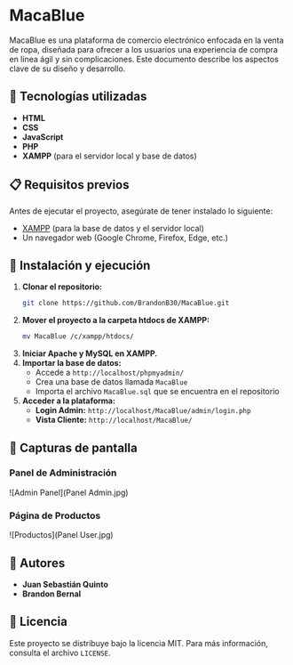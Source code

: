 # MacaBlue

MacaBlue es una plataforma de comercio electrónico enfocada en la venta de ropa, diseñada para ofrecer a los usuarios una experiencia de compra en línea ágil y sin complicaciones. Este documento describe los aspectos clave de su diseño y desarrollo.

## 📌 Tecnologías utilizadas

- **HTML**
- **CSS**
- **JavaScript**
- **PHP**
- **XAMPP** (para el servidor local y base de datos)

## 📋 Requisitos previos

Antes de ejecutar el proyecto, asegúrate de tener instalado lo siguiente:

- [XAMPP](https://www.apachefriends.org/es/index.html) (para la base de datos y el servidor local)
- Un navegador web (Google Chrome, Firefox, Edge, etc.)

## 🚀 Instalación y ejecución

1. **Clonar el repositorio:**
   ```bash
   git clone https://github.com/BrandonB30/MacaBlue.git
   ```
2. **Mover el proyecto a la carpeta htdocs de XAMPP:**
   ```bash
   mv MacaBlue /c/xampp/htdocs/
   ```
3. **Iniciar Apache y MySQL en XAMPP.**
4. **Importar la base de datos:**
   - Accede a `http://localhost/phpmyadmin/`
   - Crea una base de datos llamada `MacaBlue`
   - Importa el archivo `MacaBlue.sql` que se encuentra en el repositorio
5. **Acceder a la plataforma:**
   - **Login Admin:** `http://localhost/MacaBlue/admin/login.php`
   - **Vista Cliente:** `http://localhost/MacaBlue/`

## 📸 Capturas de pantalla

### Panel de Administración
![Admin Panel](Panel Admin.jpg)

### Página de Productos
![Productos](Panel User.jpg)

## 👥 Autores

- **Juan Sebastián Quinto**
- **Brandon Bernal**

## 📄 Licencia

Este proyecto se distribuye bajo la licencia MIT. Para más información, consulta el archivo `LICENSE`.
